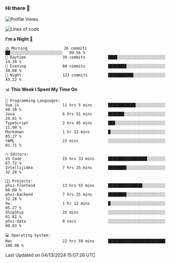 ### Hi there 👋

<!--
**ALiersEL/ALiersEL** is a ✨ _special_ ✨ repository because its `README.md` (this file) appears on your GitHub profile.

Here are some ideas to get you started:

- 🔭 I’m currently working on ...
- 🌱 I’m currently learning ...
- 👯 I’m looking to collaborate on ...
- 🤔 I’m looking for help with ...
- 💬 Ask me about ...
- 📫 How to reach me: ...
- 😄 Pronouns: ...
- ⚡ Fun fact: ...
-->

<!--START_SECTION:waka-->
![Profile Views](http://img.shields.io/badge/Profile%20Views-0-blue)

![Lines of code](https://img.shields.io/badge/From%20Hello%20World%20I%27ve%20Written-7.6%20million%20lines%20of%20code-blue)

**I'm a Night 🦉** 

```text
🌞 Morning                26 commits          ██░░░░░░░░░░░░░░░░░░░░░░░   09.56 % 
🌆 Daytime                39 commits          ████░░░░░░░░░░░░░░░░░░░░░   14.34 % 
🌃 Evening                84 commits          ████████░░░░░░░░░░░░░░░░░   30.88 % 
🌙 Night                  123 commits         ███████████░░░░░░░░░░░░░░   45.22 % 
```


📊 **This Week I Spent My Time On** 

```text
💬 Programming Languages: 
Vue.js                   11 hrs 5 mins       ████████████░░░░░░░░░░░░░   48.28 % 
Java                     6 hrs 51 mins       ███████░░░░░░░░░░░░░░░░░░   29.81 % 
TypeScript               2 hrs 45 mins       ███░░░░░░░░░░░░░░░░░░░░░░   11.99 % 
Markdown                 1 hr 12 mins        █░░░░░░░░░░░░░░░░░░░░░░░░   05.27 % 
YAML                     23 mins             ░░░░░░░░░░░░░░░░░░░░░░░░░   01.71 % 

🔥 Editors: 
VS Code                  15 hrs 33 mins      █████████████████░░░░░░░░   67.72 % 
Intellijidea             7 hrs 25 mins       ████████░░░░░░░░░░░░░░░░░   32.28 % 

🐱‍💻 Projects: 
phsz-frontend            13 hrs 55 mins      ███████████████░░░░░░░░░░   60.60 % 
phsz-backend             7 hrs 25 mins       ████████░░░░░░░░░░░░░░░░░   32.28 % 
hw                       1 hr 12 mins        █░░░░░░░░░░░░░░░░░░░░░░░░   05.27 % 
ShipShip                 25 mins             ░░░░░░░░░░░░░░░░░░░░░░░░░   01.82 % 
phsz-data                0 secs              ░░░░░░░░░░░░░░░░░░░░░░░░░   00.03 % 

💻 Operating System: 
Mac                      22 hrs 59 mins      █████████████████████████   100.00 % 
```


 Last Updated on 04/13/2024 15:07:26 UTC
<!--END_SECTION:waka-->
